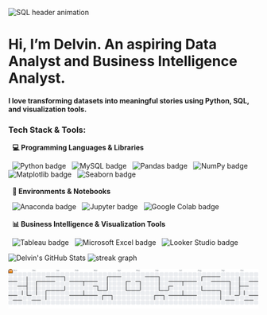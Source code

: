 <p align="left">
  <img src="https://github.com/user-attachments/assets/00373590-78a8-49bc-bc2f-ba6f5737dffb" alt="SQL header animation" />
</p>

# Hi, I’m Delvin. An aspiring Data Analyst and Business Intelligence Analyst.
#### I love transforming datasets into meaningful stories using Python, SQL, and visualization tools.

### Tech Stack & Tools:
<div align="left">

  <b>💻 Programming Languages & Libraries</b><br/>

  
  <img src="https://img.shields.io/badge/Python-3776AB?style=for-the-badge&logo=python&logoColor=white" alt="Python badge"/>
  <img src="https://img.shields.io/badge/MySQL-4479A1?style=for-the-badge&logo=mysql&logoColor=white" alt="MySQL badge"/>
  <img src="https://img.shields.io/badge/Pandas-150458?style=for-the-badge&logo=pandas&logoColor=white" alt="Pandas badge"/>
  <img src="https://img.shields.io/badge/NumPy-013243?style=for-the-badge&logo=numpy&logoColor=white" alt="NumPy badge"/>
  <img src="https://img.shields.io/badge/Matplotlib-311199?style=for-the-badge&logo=matplotlib&logoColor=white" alt="Matplotlib badge"/>
  <img src="https://img.shields.io/badge/Seaborn-35B779?style=for-the-badge" alt="Seaborn badge"/>
  <br/><br/>
  <b>🔬 Environments & Notebooks</b><br/>

  
  <img src="https://img.shields.io/badge/Anaconda-44A833?style=for-the-badge&logo=anaconda&logoColor=white" alt="Anaconda badge"/>
  <img src="https://img.shields.io/badge/Jupyter-F37626?style=for-the-badge&logo=jupyter&logoColor=white" alt="Jupyter badge"/>
  <img src="https://img.shields.io/badge/Colab-F9AB00?style=for-the-badge&logo=googlecolab&logoColor=black" alt="Google Colab badge"/>
  <br/><br/>
  <b>📊 Business Intelligence & Visualization Tools</b><br/>

  
  <img src="https://img.shields.io/badge/Tableau-E97627?style=for-the-badge&logo=tableau&logoColor=white" alt="Tableau badge"/>
  <img src="https://img.shields.io/badge/Microsoft_Excel-217346?style=for-the-badge&logo=microsoft-excel&logoColor=white" alt="Microsoft Excel badge"/>
  <img src="https://img.shields.io/badge/Looker_Studio-4285F4?style=for-the-badge&logo=looker&logoColor=white" alt="Looker Studio badge"/>

</div>

![Delvin's GitHub Stats](https://github-readme-stats.vercel.app/api?username=delvinfarhan&show_icons=true&theme=dark&hide=prs,issues)
<img src="https://streak-stats.demolab.com?user=delvinfarhan&locale=en&mode=daily&theme=dark&hide_border=false&border_radius=5&order=3" height="220" alt="streak graph"/>

<picture>
  <source media="(prefers-color-scheme: dark)" srcset="https://raw.githubusercontent.com/delvinfarhan/delvinfarhan/output/pacman-contribution-graph-dark.svg">
  <source media="(prefers-color-scheme: light)" srcset="https://raw.githubusercontent.com/delvinfarhan/delvinfarhan/output/pacman-contribution-graph.svg">
  <img alt="pacman contribution graph" src="https://raw.githubusercontent.com/delvinfarhan/delvinfarhan/output/pacman-contribution-graph.svg">
</picture>

